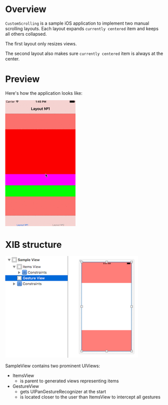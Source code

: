 
# Overview

`CustomScrolling` is a sample iOS application to implement two manual scrolling layouts.
Each layout expands `currently centered` item and keeps all others collapsed.

The first layout only resizes views.

The second layout also makes sure `currently centered` item is always at the center.

# Preview

Here's how the application looks like:

![Preview][preview]

# XIB structure

![XIB structure][xib-structure]

SampleView contains two prominent UIViews:

* ItemsView
    * is parent to generated views representing items
* GestureView
    * gets UIPanGestureRecognizer at the start
    * is located closer to the user than ItemsView to intercept all gestures

[preview]: readme/preview.gif
[xib-structure]: readme/xib-structure.png
